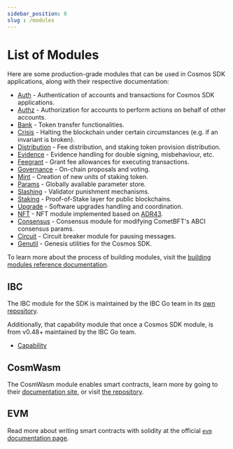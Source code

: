 ```yaml
---
sidebar_position: 0
slug : /modules
---
```


# List of Modules

Here are some production-grade modules that can be used in Cosmos SDK applications, along with their respective documentation:

* [Auth](./auth/README.md) - Authentication of accounts and transactions for Cosmos SDK applications.
* [Authz](./authz/README.md) - Authorization for accounts to perform actions on behalf of other accounts.
* [Bank](./bank/README.md) - Token transfer functionalities.
* [Crisis](./crisis/README.md) - Halting the blockchain under certain circumstances (e.g. if an invariant is broken).
* [Distribution](./distribution/README.md) - Fee distribution, and staking token provision distribution.
* [Evidence](./evidence/README.md) - Evidence handling for double signing, misbehaviour, etc.
* [Feegrant](./feegrant/README.md) - Grant fee allowances for executing transactions.
* [Governance](./gov/README.md) - On-chain proposals and voting.
* [Mint](./mint/README.md) - Creation of new units of staking token.
* [Params](./params/README.md) - Globally available parameter store.
* [Slashing](./slashing/README.md) - Validator punishment mechanisms.
* [Staking](./staking/README.md) - Proof-of-Stake layer for public blockchains.
* [Upgrade](./upgrade/README.md) - Software upgrades handling and coordination.
* [NFT](./nft/README.md) - NFT module implemented based on [ADR43](https://docs.cosmos.network/main/architecture/adr-043-nft-module.html).
* [Consensus](./consensus/README.md) - Consensus module for modifying CometBFT's ABCI consensus params.
* [Circuit](./circuit/README.md) - Circuit breaker module for pausing messages.
* [Genutil](./genutil/README.md) - Genesis utilities for the Cosmos SDK.

To learn more about the process of building modules, visit the [building modules reference documentation](https://docs.cosmos.network/main/building-modules/intro).

## IBC

The IBC module for the SDK is maintained by the IBC Go team in its [own repository](https://github.com/cosmos/ibc-go).

Additionally, that capability module that once a Cosmos SDK module, is from v0.48+ maintained by the IBC Go team.

* [Capability](https://github.com/cosmos/ibc-go/tree/fdd664698d79864f1e00e147f9879e58497b5ef1/modules/capability)

## CosmWasm

The CosmWasm module enables smart contracts, learn more by going to their [documentation site](https://book.cosmwasm.com/), or visit [the repository](https://github.com/CosmWasm/cosmwasm).

## EVM

Read more about writing smart contracts with solidity at the official [`evm` documentation page](https://docs.evmos.org/modules/evm/).
